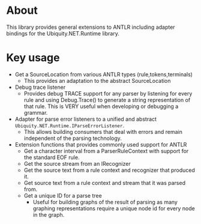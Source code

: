 # About
This library provides general extensions to ANTLR including adapter bindings
for the Ubiquity.NET.Runtime library.

# Key usage
* Get a SourceLocation from various ANTLR types (rule,tokens,terminals)
    - This provides an adaptation to the abstract SourceLocation
* Debug trace listener
    - Provides debug TRACE support for any parser by listening for every rule and using
      Debug.Trace() to generate a string representation of that rule. This is VERY useful
      when developing or debugging a grammar.
* Adapter for parse error listeners to a unified and abstract
  `Ubiquity.NET.Runtime.IParseErrorListener`.
  - This allows building consumers that deal with errors and remain independent of the
    parsing technology.
* Extension functions that provides commonly used support for ANTLR
    -  Get a character interval from a ParserRuleContext with support for the standard EOF
       rule.
    - Get the source stream from an IRecognizer
    - Get the source text from a rule context and recognizer that produced it.
    - Get source text from a rule context and stream that it was parsed from.
    - Get a unique ID for a parse tree
        * Useful for building graphs of the result of parsing as many graphing representations
          require a unique node id for every node in the graph.
